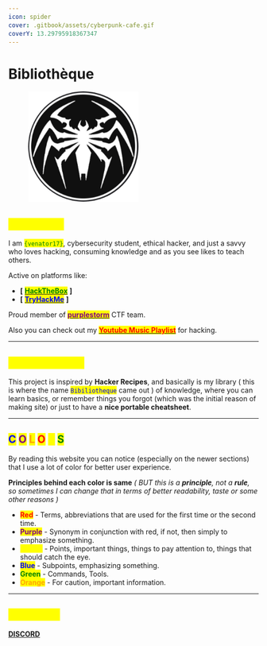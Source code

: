 ```yaml
---
icon: spider
cover: .gitbook/assets/cyberpunk-cafe.gif
coverY: 13.29795918367347
---
```


# Bibliothèque

<div align="left"><figure><img src=".gitbook/assets/spider_avatar.png" alt="" width="222"><figcaption></figcaption></figure></div>

## <mark style="color:yellow;">ABOUT ME</mark>&#x20;

I am <mark style="color:green;">`{venator17}`</mark>, cybersecurity student, ethical hacker, and just a savvy who loves hacking, consuming knowledge and as you see likes to teach others.

Active on platforms like:

* **\[** [<mark style="color:green;">**HackTheBox**</mark>](https://app.hackthebox.com/profile/637180) **]**
* **\[** [<mark style="color:blue;">**TryHackMe**</mark>](https://tryhackme.com/r/p/venator17) **]**

Proud member of [<mark style="color:purple;">**purplestorm**</mark>](https://discord.gg/purplestorm) CTF team.

Also you can check out my [<mark style="color:red;">**Youtube Music Playlist**</mark>](https://music.youtube.com/playlist?list=PLqP3C77qGQud4PO4JkQvAYgY-FZJGffdh\&si=q0d8IsgOL9Ui1oiD) for hacking.

***

## <mark style="color:yellow;">THIS PROJECT</mark>

This project is inspired by **Hacker Recipes**, and basically is my library ( this is where the name <mark style="color:blue;">`Bibiliotheque`</mark> came out ) of knowledge, where you can learn basics, or remember things you forgot (which was the initial reason of making site) or just to have a **nice portable cheatsheet**.&#x20;

***

## <mark style="color:blue;">C</mark> <mark style="color:purple;">O</mark> <mark style="color:orange;">L</mark> <mark style="color:red;">O</mark> <mark style="color:yellow;">R</mark> <mark style="color:green;">S</mark>

By reading this website you can notice (especially on the newer sections) that I use a lot of color for better user experience.

**Principles behind each color is same** _( BUT this is a **principle**, not a **rule**, so sometimes I can change that in terms of better readability, taste or some other reasons )_

* <mark style="color:red;">**Red**</mark> - Terms, abbreviations that are used for the first time or the second time.
* <mark style="color:purple;">**Purple**</mark> -  Synonym in conjunction with red, if not, then simply to emphasize something.
* <mark style="color:yellow;">**Yellow**</mark> - Points, important things, things to pay attention to, things that should catch the eye.
* <mark style="color:blue;">**Blue**</mark> - Subpoints, emphasizing something.
* <mark style="color:green;">**Green**</mark> - Commands, Tools.
* <mark style="color:orange;">**Orange**</mark> - For caution, important information.

***

## <mark style="color:yellow;">CONTACT</mark>

[**DISCORD**](https://discordapp.com/users/761570103158243368)
